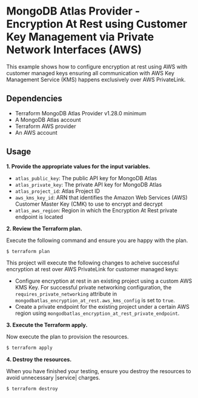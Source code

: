 # MongoDB Atlas Provider - Encryption At Rest using Customer Key Management via Private Network Interfaces (AWS)
This example shows how to configure encryption at rest using AWS with customer managed keys ensuring all communication with AWS Key Management Service (KMS) happens exclusively over AWS PrivateLink.

## Dependencies

* Terraform MongoDB Atlas Provider v1.28.0 minimum
* A MongoDB Atlas account 
* Terraform AWS provider
* An AWS account

## Usage

**1\. Provide the appropriate values for the input variables.**

- `atlas_public_key`: The public API key for MongoDB Atlas
- `atlas_private_key`: The private API key for MongoDB Atlas
- `atlas_project_id`: Atlas Project ID
- `aws_kms_key_id`: ARN that identifies the Amazon Web Services (AWS) Customer Master Key (CMK) to use to encrypt and decrypt
- `atlas_aws_region`: Region in which the Encryption At Rest private endpoint is located

**2\. Review the Terraform plan.**

Execute the following command and ensure you are happy with the plan.

``` bash
$ terraform plan
```
This project will execute the following changes to acheive successful encryption at rest over AWS PrivateLink for customer managed keys:

- Configure encryption at rest in an existing project using a custom AWS KMS Key. For successful private networking configuration, the `requires_private_networking` attribute in `mongodbatlas_encryption_at_rest.aws_kms_config` is set to `true`.
- Create a private endpoint for the existing project under a certain AWS region using `mongodbatlas_encryption_at_rest_private_endpoint`. 

**3\. Execute the Terraform apply.**

Now execute the plan to provision the resources.

``` bash
$ terraform apply
```

**4\. Destroy the resources.**

When you have finished your testing, ensure you destroy the resources to avoid unnecessary |service| charges.

``` bash
$ terraform destroy
```

